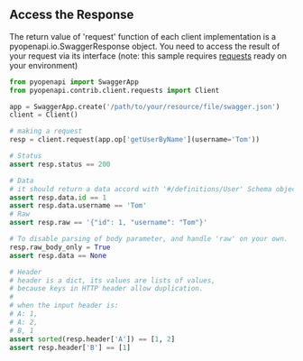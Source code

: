 ## Access the Response
The return value of 'request' function of each client implementation is a pyopenapi.io.SwaggerResponse object.
You need to access the result of your request via its interface (note: this sample requires [requests](https://github.com/kennethreitz/requests) ready on your environment)

```python
from pyopenapi import SwaggerApp
from pyopenapi.contrib.client.requests import Client

app = SwaggerApp.create('/path/to/your/resource/file/swagger.json')
client = Client()

# making a request
resp = client.request(app.op['getUserByName'](username='Tom'))

# Status
assert resp.status == 200

# Data
# it should return a data accord with '#/definitions/User' Schema object
assert resp.data.id == 1
assert resp.data.username == 'Tom'
# Raw
assert resp.raw == '{"id": 1, "username": "Tom"}'

# To disable parsing of body parameter, and handle 'raw' on your own.
resp.raw_body_only = True
assert resp.data == None

# Header
# header is a dict, its values are lists of values,
# because keys in HTTP header allow duplication.
#
# when the input header is:
# A: 1,
# A: 2,
# B, 1
assert sorted(resp.header['A']) == [1, 2]
assert resp.header['B'] == [1]
```
